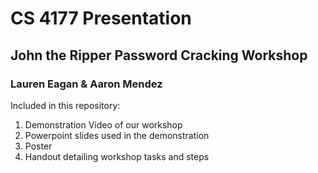 # CS 4177 Presentation

## John the Ripper Password Cracking Workshop

### Lauren Eagan & Aaron Mendez

Included in this repository: 
1. Demonstration Video of our workshop
1. Powerpoint slides used in the demonstration 
1. Poster 
1. Handout detailing workshop tasks and steps

